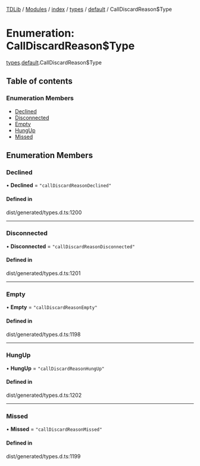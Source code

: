 [TDLib](../README.md) / [Modules](../modules.md) / [index](../modules/index.md) / [types](../modules/index.types.md) / [default](../modules/index.types.default.md) / CallDiscardReason$Type

# Enumeration: CallDiscardReason$Type

[types](../modules/index.types.md).[default](../modules/index.types.default.md).CallDiscardReason$Type

## Table of contents

### Enumeration Members

- [Declined](index.types.default.CallDiscardReason_Type.md#declined)
- [Disconnected](index.types.default.CallDiscardReason_Type.md#disconnected)
- [Empty](index.types.default.CallDiscardReason_Type.md#empty)
- [HungUp](index.types.default.CallDiscardReason_Type.md#hungup)
- [Missed](index.types.default.CallDiscardReason_Type.md#missed)

## Enumeration Members

### Declined

• **Declined** = ``"callDiscardReasonDeclined"``

#### Defined in

dist/generated/types.d.ts:1200

___

### Disconnected

• **Disconnected** = ``"callDiscardReasonDisconnected"``

#### Defined in

dist/generated/types.d.ts:1201

___

### Empty

• **Empty** = ``"callDiscardReasonEmpty"``

#### Defined in

dist/generated/types.d.ts:1198

___

### HungUp

• **HungUp** = ``"callDiscardReasonHungUp"``

#### Defined in

dist/generated/types.d.ts:1202

___

### Missed

• **Missed** = ``"callDiscardReasonMissed"``

#### Defined in

dist/generated/types.d.ts:1199
